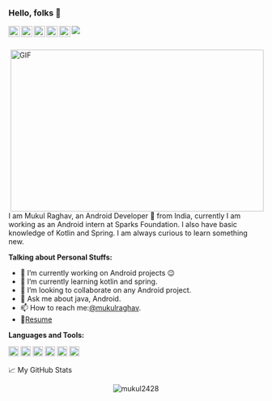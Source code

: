 ### Hello, folks 👋


<a href="https://www.linkedin.com/in/mukul-raghav-b005b4169">
  <img align="left" alt="Mukul's LinkedIN" width="22px" src="https://raw.githubusercontent.com/peterthehan/peterthehan/master/assets/linkedin.svg" />
</a>
<a href="https://auth.geeksforgeeks.org/user/mukulraghav28/practice/">
  <img align="left" alt="gfg" width="22px" src="file:///F:/Download/icons8-geeksforgeeks%20(1).svg" />
</a>
<a href="https://www.codechef.com/users/mukulraghav">
  <img align="left" alt="Mukul's Codechef" width="22px" src="https://cdn.jsdelivr.net/npm/simple-icons@3.12.4/icons/codechef.svg" />
</a>
<a href="https://stackoverflow.com/users/13562206/mukul-raghav?tab=profile">
  <img align="left" alt="Stack Overflow" width="22px" src="https://cdn.jsdelivr.net/npm/simple-icons@3.12.4/icons/stackoverflow.svg" />
</a>
<a href="https://leetcode.com/mukulraghav24/">
  <img align="left" alt="Mukul's Leetcode" width="22px" src="https://cdn.jsdelivr.net/npm/simple-icons@v3/icons/leetcode.svg" />
</a>

![](https://visitor-badge.glitch.me/badge?page_id=mukul2428.mukul2428)

<br />

<img align="right" alt="GIF" src="https://github.com/abhisheknaiidu/abhisheknaiidu/blob/master/code.gif?raw=true" width="500" height="320" />

I am Mukul Raghav, an Android Developer 🚀 from India, currently I am working as an Android intern at Sparks Foundation. I also have basic knowledge of Kotlin and Spring. I am always curious to learn something new.

**Talking about Personal Stuffs:**

- 🔭 I’m currently working on Android projects 😉
- 🌱 I’m currently learning kotlin and spring.
- 👯 I’m looking to collaborate on any Android project.
- 💬 Ask me about java, Android.
- 📫 How to reach me:[@mukulraghav](https://twitter.com/mukulraghav28).
- 📝[Resume](https://drive.google.com/file/d/1pUJZFLGbjqJpISZeSu2Fc_TpMvbth8ga/view?usp=sharing)

**Languages and Tools:**  

<code><img height="20" src="https://cdn.jsdelivr.net/npm/simple-icons@3.12.4/icons/java.svg"></code>
<code><img height="20" src="https://cdn.jsdelivr.net/npm/simple-icons@3.12.4/icons/kotlin.svg"></code>
<code><img height="20" src="https://cdn.jsdelivr.net/npm/simple-icons@3.12.4/icons/python.svg"></code>
<code><img height="20" src="https://cdn.jsdelivr.net/npm/simple-icons@3.12.4/icons/mysql.svg"></code>
<code><img height="20" src="https://cdn.jsdelivr.net/npm/simple-icons@3.12.4/icons/firebase.svg"></code>
<code><img height="20" src="https://cdn.jsdelivr.net/npm/simple-icons@3.12.4/icons/git.svg"></code>


📈 My GitHub Stats

<p align="center"> <img src="https://github-readme-stats.vercel.app/api?username=mukul2428&show_icons=true&theme=gotham" alt="mukul2428" />
